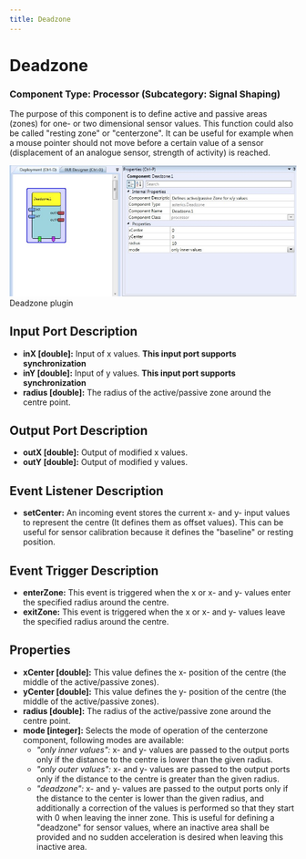 ```yaml
---
title: Deadzone
---
```


# Deadzone

### Component Type: Processor (Subcategory: Signal Shaping)

The purpose of this component is to define active and passive areas (zones) for one- or two dimensional sensor values. This function could also be called "resting zone" or "centerzone". It can be useful for example when a mouse pointer should not move before a certain value of a sensor (displacement of an analogue sensor, strength of activity) is reached.

![Screenshot: Deadzone plugin](./img/Deadzone.jpg "Screenshot: Deadzone plugin")  
Deadzone plugin

## Input Port Description

- **inX \[double\]:** Input of x values. **This input port supports synchronization**
- **inY \[double\]:** Input of y values. **This input port supports synchronization**
- **radius \[double\]:** The radius of the active/passive zone around the centre point.

## Output Port Description

- **outX \[double\]:** Output of modified x values.
- **outY \[double\]:** Output of modified y values.

## Event Listener Description

- **setCenter:** An incoming event stores the current x- and y- input values to represent the centre (It defines them as offset values). This can be useful for sensor calibration because it defines the "baseline" or resting position.

## Event Trigger Description

- **enterZone:** This event is triggered when the x or x- and y- values enter the specified radius around the centre.
- **exitZone:** This event is triggered when the x or x- and y- values leave the specified radius around the centre.

## Properties

- **xCenter \[double\]:** This value defines the x- position of the centre (the middle of the active/passive zones).
- **yCenter \[double\]:** This value defines the y- position of the centre (the middle of the active/passive zones).
- **radius \[double\]:** The radius of the active/passive zone around the centre point.
- **mode \[integer\]:** Selects the mode of operation of the centerzone component, following modes are available:
  - _"only inner values":_ x- and y- values are passed to the output ports only if the distance to the centre is lower than the given radius.
  - _"only outer values":_ x- and y- values are passed to the output ports only if the distance to the centre is greater than the given radius.
  - _"deadzone":_ x- and y- values are passed to the output ports only if the distance to the center is lower than the given radius, and additionally a correction of the values is performed so that they start with 0 when leaving the inner zone. This is useful for defining a "deadzone" for sensor values, where an inactive area shall be provided and no sudden acceleration is desired when leaving this inactive area.
